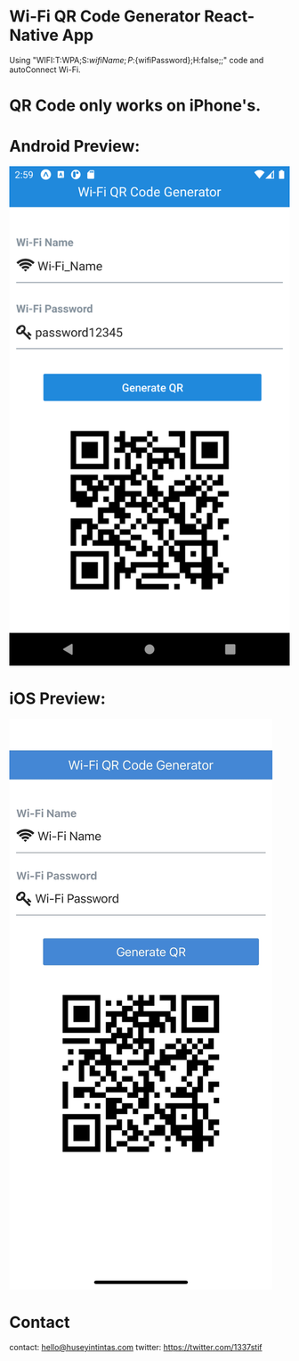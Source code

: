 # Wi-Fi QR Code Generator React-Native App
Using "WIFI:T:WPA;S:${wifiName};P:${wifiPassword};H:false;;" code and autoConnect Wi-Fi.

# QR Code only works on iPhone's.


# Android Preview:
![Screenshoot](ss.png "Screenshoot")

# iOS Preview:
![Screenshoot](ss_iPhone.png "Screenshoot")

# Contact

contact: hello@huseyintintas.com
twitter: https://twitter.com/1337stif
